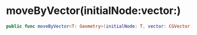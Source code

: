 # moveByVector(initialNode:​vector:​)

``` swift
public func moveByVector<T:​ Geometry>(initialNode:​ T, vector:​ CGVector) -> T
```
